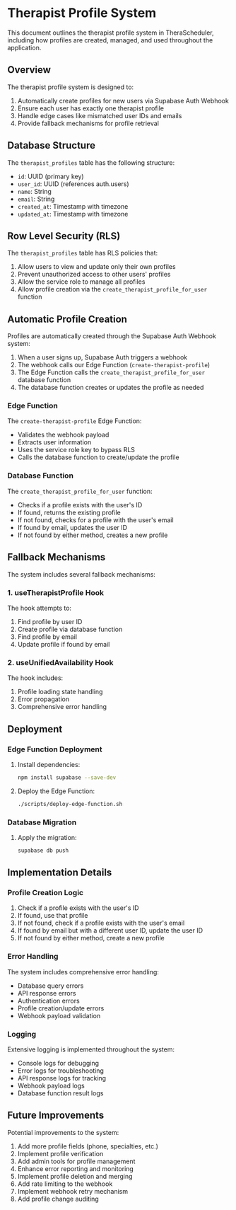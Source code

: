 # Therapist Profile System

This document outlines the therapist profile system in TheraScheduler, including how profiles are created, managed, and used throughout the application.

## Overview

The therapist profile system is designed to:

1. Automatically create profiles for new users via Supabase Auth Webhook
2. Ensure each user has exactly one therapist profile
3. Handle edge cases like mismatched user IDs and emails
4. Provide fallback mechanisms for profile retrieval

## Database Structure

The `therapist_profiles` table has the following structure:

- `id`: UUID (primary key)
- `user_id`: UUID (references auth.users)
- `name`: String
- `email`: String
- `created_at`: Timestamp with timezone
- `updated_at`: Timestamp with timezone

## Row Level Security (RLS)

The `therapist_profiles` table has RLS policies that:

1. Allow users to view and update only their own profiles
2. Prevent unauthorized access to other users' profiles
3. Allow the service role to manage all profiles
4. Allow profile creation via the `create_therapist_profile_for_user` function

## Automatic Profile Creation

Profiles are automatically created through the Supabase Auth Webhook system:

1. When a user signs up, Supabase Auth triggers a webhook
2. The webhook calls our Edge Function (`create-therapist-profile`)
3. The Edge Function calls the `create_therapist_profile_for_user` database function
4. The database function creates or updates the profile as needed

### Edge Function

The `create-therapist-profile` Edge Function:

- Validates the webhook payload
- Extracts user information
- Uses the service role key to bypass RLS
- Calls the database function to create/update the profile

### Database Function

The `create_therapist_profile_for_user` function:

- Checks if a profile exists with the user's ID
- If found, returns the existing profile
- If not found, checks for a profile with the user's email
- If found by email, updates the user ID
- If not found by either method, creates a new profile

## Fallback Mechanisms

The system includes several fallback mechanisms:

### 1. useTherapistProfile Hook

The hook attempts to:

1. Find profile by user ID
2. Create profile via database function
3. Find profile by email
4. Update profile if found by email

### 2. useUnifiedAvailability Hook

The hook includes:

1. Profile loading state handling
2. Error propagation
3. Comprehensive error handling

## Deployment

### Edge Function Deployment

1. Install dependencies:

   ```bash
   npm install supabase --save-dev
   ```

2. Deploy the Edge Function:
   ```bash
   ./scripts/deploy-edge-function.sh
   ```

### Database Migration

1. Apply the migration:
   ```bash
   supabase db push
   ```

## Implementation Details

### Profile Creation Logic

1. Check if a profile exists with the user's ID
2. If found, use that profile
3. If not found, check if a profile exists with the user's email
4. If found by email but with a different user ID, update the user ID
5. If not found by either method, create a new profile

### Error Handling

The system includes comprehensive error handling:

- Database query errors
- API response errors
- Authentication errors
- Profile creation/update errors
- Webhook payload validation

### Logging

Extensive logging is implemented throughout the system:

- Console logs for debugging
- Error logs for troubleshooting
- API response logs for tracking
- Webhook payload logs
- Database function result logs

## Future Improvements

Potential improvements to the system:

1. Add more profile fields (phone, specialties, etc.)
2. Implement profile verification
3. Add admin tools for profile management
4. Enhance error reporting and monitoring
5. Implement profile deletion and merging
6. Add rate limiting to the webhook
7. Implement webhook retry mechanism
8. Add profile change auditing
